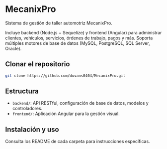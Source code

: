# MecanixPro

Sistema de gestión de taller automotriz MecanixPro.

Incluye backend (Node.js + Sequelize) y frontend (Angular) para administrar clientes, vehículos, servicios, órdenes de trabajo, pagos y más. Soporta múltiples motores de base de datos (MySQL, PostgreSQL, SQL Server, Oracle).

## Clonar el repositorio

```sh
git clone https://github.com/duvans0404/MecanixPro.git
```

## Estructura
- `backend/`: API RESTful, configuración de base de datos, modelos y controladores.
- `frontend/`: Aplicación Angular para la gestión visual.

## Instalación y uso
Consulta los README de cada carpeta para instrucciones específicas.

